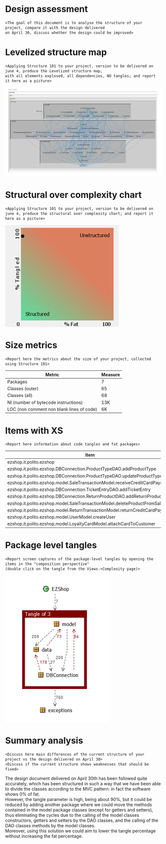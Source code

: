 # Design assessment


```
<The goal of this document is to analyse the structure of your project, compare it with the design delivered
on April 30, discuss whether the design could be improved>
```

# Levelized structure map
```
<Applying Structure 101 to your project, version to be delivered on june 4, produce the Levelized structure map,
with all elements explosed, all dependencies, NO tangles; and report it here as a picture>
```

<img src="structure101/LSM.png"/>

# Structural over complexity chart

```
<Applying Structure 101 to your project, version to be delivered on june 4, produce the structural over complexity chart; and report it here as a picture>
```

<img src="structure101/fat_tang_struct.png"/>

# Size metrics

```
<Report here the metrics about the size of your project, collected using Structure 101>
```



| Metric                                    | Measure |
| ----------------------------------------- | ------- |
| Packages                                  | 7        |
| Classes (outer)                           | 65        |
| Classes (all)                             | 68        |
| NI (number of bytecode instructions)      | 13K        |
| LOC (non comment non blank lines of code) | 6K        |



# Items with XS

```
<Report here information about code tangles and fat packages>
```

| Item | Tangled | Fat  | Size | XS   |
| ---- | ------- | ---- | ---- | ---- |
| ezshop.it.polito.ezshop     | 22        | 11     | 13330     | 2888     |
| ezshop.it.polito.ezshop.DBConnection.ProductTypeDAO.addProductType     |         | 21     | 406     | 116     |
| ezshop.it.polito.ezshop.DBConnection.ProductTypeDAO.updateProductType     |         | 21     | 336     | 96     |
| ezshop.it.polito.ezshop.model.SaleTransactionModel.receiveCreditCardPayment     |         | 25     | 146     | 58     |
| ezshop.it.polito.ezshop.DBConnection.TicketEntryDAO.addTicketEntry     |         | 19     | 250     | 52     |
| ezshop.it.polito.ezshop.DBConnection.ReturnProductDAO.addReturnProduct     |         | 18     | 222     | 37     |
| ezshop.it.polito.ezshop.model.SaleTransactionModel.deleteProductFromSale     |         | 20     | 139     | 34     |
| ezshop.it.polito.ezshop.model.ReturnTransactionModel.returnCreditCardPayment     |         | 19     | 131     | 27     |
| ezshop.it.polito.ezshop.model.UserModel.createUser     |         | 17     | 125     | 14     |
| ezshop.it.polito.ezshop.model.LoyaltyCardModel.attachCardToCustomer     |         | 16     | 95     | 5     |



# Package level tangles

```
<Report screen captures of the package-level tangles by opening the items in the "composition perspective" 
(double click on the tangle from the Views->Complexity page)>
```

<img src="structure101/package_tangles.png"/>

# Summary analysis

```
<Discuss here main differences of the current structure of your project vs the design delivered on April 30>
<Discuss if the current structure shows weaknesses that should be fixed>
```

The design document delivered on April 30th has been followed quite accurately, which has been structured in such a way that
we have been able to divide the classes according to the MVC pattern: in fact the software shows 0% of fat.
<br>
However, the tangle parameter is high, being about 90%, but it could be reduced by adding another package where we could move
the methods contained in the model package classes (except for getters and setters), thus eliminating the cycles due to
the calling of the model classes constructors, getters and setters by the DAO classes, and the calling of the DAO classes methods
by the model classes.
<br>
Moreover, using this solution we could aim to lower the tangle percentage without increasing the fat percentage.